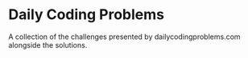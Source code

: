 # Daily Coding Problems

A collection of the challenges presented by dailycodingproblems.com alongside the solutions.